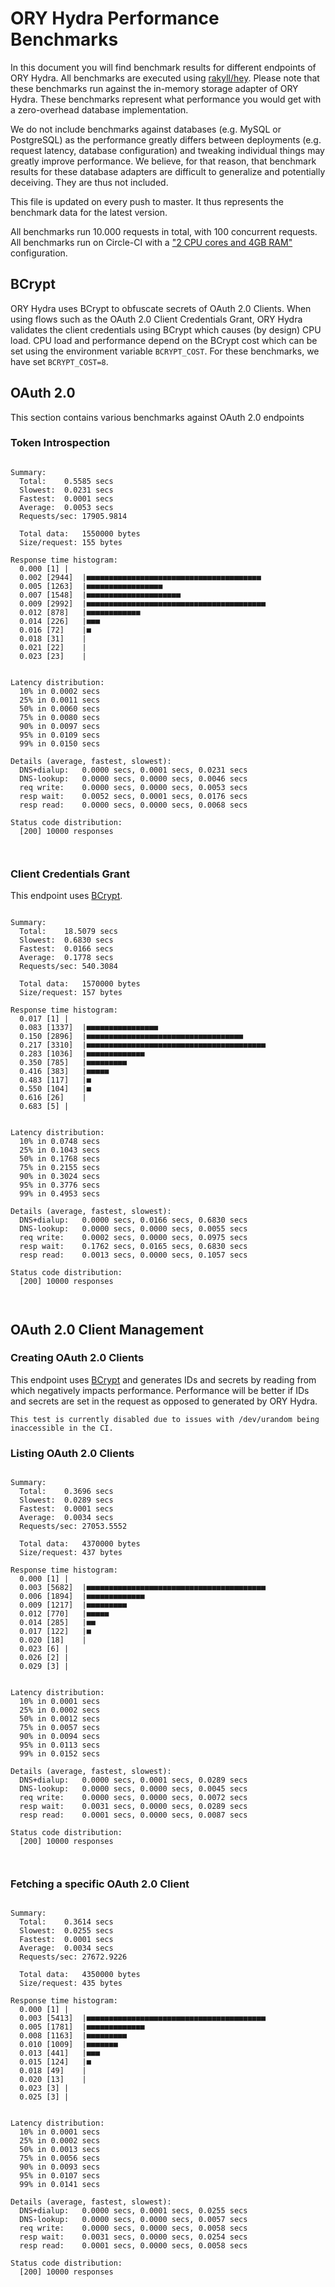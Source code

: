 # ORY Hydra Performance Benchmarks

In this document you will find benchmark results for different endpoints of ORY Hydra. All benchmarks are executed
using [rakyll/hey](https://github.com/rakyll/hey). Please note that these benchmarks run against the in-memory storage
adapter of ORY Hydra. These benchmarks represent what performance you would get with a zero-overhead database implementation.

We do not include benchmarks against databases (e.g. MySQL or PostgreSQL) as the performance greatly differs between
deployments (e.g. request latency, database configuration) and tweaking individual things may greatly improve performance.
We believe, for that reason, that benchmark results for these database adapters are difficult to generalize and potentially
deceiving. They are thus not included.

This file is updated on every push to master. It thus represents the benchmark data for the latest version.

All benchmarks run 10.000 requests in total, with 100 concurrent requests. All benchmarks run on Circle-CI with a
["2 CPU cores and 4GB RAM"](https://support.circleci.com/hc/en-us/articles/360000489307-Why-do-my-tests-take-longer-to-run-on-CircleCI-than-locally-)
configuration.

## BCrypt

ORY Hydra uses BCrypt to obfuscate secrets of OAuth 2.0 Clients. When using flows such as the OAuth 2.0 Client Credentials
Grant, ORY Hydra validates the client credentials using BCrypt which causes (by design) CPU load. CPU load and performance
depend on the BCrypt cost which can be set using the environment variable `BCRYPT_COST`. For these benchmarks,
we have set `BCRYPT_COST=8`.

## OAuth 2.0

This section contains various benchmarks against OAuth 2.0 endpoints

### Token Introspection

```

Summary:
  Total:	0.5585 secs
  Slowest:	0.0231 secs
  Fastest:	0.0001 secs
  Average:	0.0053 secs
  Requests/sec:	17905.9814
  
  Total data:	1550000 bytes
  Size/request:	155 bytes

Response time histogram:
  0.000 [1]	|
  0.002 [2944]	|■■■■■■■■■■■■■■■■■■■■■■■■■■■■■■■■■■■■■■■
  0.005 [1263]	|■■■■■■■■■■■■■■■■■
  0.007 [1548]	|■■■■■■■■■■■■■■■■■■■■■
  0.009 [2992]	|■■■■■■■■■■■■■■■■■■■■■■■■■■■■■■■■■■■■■■■■
  0.012 [878]	|■■■■■■■■■■■■
  0.014 [226]	|■■■
  0.016 [72]	|■
  0.018 [31]	|
  0.021 [22]	|
  0.023 [23]	|


Latency distribution:
  10% in 0.0002 secs
  25% in 0.0011 secs
  50% in 0.0060 secs
  75% in 0.0080 secs
  90% in 0.0097 secs
  95% in 0.0109 secs
  99% in 0.0150 secs

Details (average, fastest, slowest):
  DNS+dialup:	0.0000 secs, 0.0001 secs, 0.0231 secs
  DNS-lookup:	0.0000 secs, 0.0000 secs, 0.0046 secs
  req write:	0.0000 secs, 0.0000 secs, 0.0053 secs
  resp wait:	0.0052 secs, 0.0001 secs, 0.0176 secs
  resp read:	0.0000 secs, 0.0000 secs, 0.0068 secs

Status code distribution:
  [200]	10000 responses



```

### Client Credentials Grant

This endpoint uses [BCrypt](#bcrypt).

```

Summary:
  Total:	18.5079 secs
  Slowest:	0.6830 secs
  Fastest:	0.0166 secs
  Average:	0.1778 secs
  Requests/sec:	540.3084
  
  Total data:	1570000 bytes
  Size/request:	157 bytes

Response time histogram:
  0.017 [1]	|
  0.083 [1337]	|■■■■■■■■■■■■■■■■
  0.150 [2896]	|■■■■■■■■■■■■■■■■■■■■■■■■■■■■■■■■■■■
  0.217 [3310]	|■■■■■■■■■■■■■■■■■■■■■■■■■■■■■■■■■■■■■■■■
  0.283 [1036]	|■■■■■■■■■■■■■
  0.350 [785]	|■■■■■■■■■
  0.416 [383]	|■■■■■
  0.483 [117]	|■
  0.550 [104]	|■
  0.616 [26]	|
  0.683 [5]	|


Latency distribution:
  10% in 0.0748 secs
  25% in 0.1043 secs
  50% in 0.1768 secs
  75% in 0.2155 secs
  90% in 0.3024 secs
  95% in 0.3776 secs
  99% in 0.4953 secs

Details (average, fastest, slowest):
  DNS+dialup:	0.0000 secs, 0.0166 secs, 0.6830 secs
  DNS-lookup:	0.0000 secs, 0.0000 secs, 0.0055 secs
  req write:	0.0002 secs, 0.0000 secs, 0.0975 secs
  resp wait:	0.1762 secs, 0.0165 secs, 0.6830 secs
  resp read:	0.0013 secs, 0.0000 secs, 0.1057 secs

Status code distribution:
  [200]	10000 responses



```

## OAuth 2.0 Client Management

### Creating OAuth 2.0 Clients

This endpoint uses [BCrypt](#bcrypt) and generates IDs and secrets by reading from  which negatively impacts
performance. Performance will be better if IDs and secrets are set in the request as opposed to generated by ORY Hydra.

```
This test is currently disabled due to issues with /dev/urandom being inaccessible in the CI.
```

### Listing OAuth 2.0 Clients

```

Summary:
  Total:	0.3696 secs
  Slowest:	0.0289 secs
  Fastest:	0.0001 secs
  Average:	0.0034 secs
  Requests/sec:	27053.5552
  
  Total data:	4370000 bytes
  Size/request:	437 bytes

Response time histogram:
  0.000 [1]	|
  0.003 [5682]	|■■■■■■■■■■■■■■■■■■■■■■■■■■■■■■■■■■■■■■■■
  0.006 [1894]	|■■■■■■■■■■■■■
  0.009 [1217]	|■■■■■■■■■
  0.012 [770]	|■■■■■
  0.014 [285]	|■■
  0.017 [122]	|■
  0.020 [18]	|
  0.023 [6]	|
  0.026 [2]	|
  0.029 [3]	|


Latency distribution:
  10% in 0.0001 secs
  25% in 0.0002 secs
  50% in 0.0012 secs
  75% in 0.0057 secs
  90% in 0.0094 secs
  95% in 0.0113 secs
  99% in 0.0152 secs

Details (average, fastest, slowest):
  DNS+dialup:	0.0000 secs, 0.0001 secs, 0.0289 secs
  DNS-lookup:	0.0000 secs, 0.0000 secs, 0.0045 secs
  req write:	0.0000 secs, 0.0000 secs, 0.0072 secs
  resp wait:	0.0031 secs, 0.0000 secs, 0.0289 secs
  resp read:	0.0001 secs, 0.0000 secs, 0.0087 secs

Status code distribution:
  [200]	10000 responses



```

### Fetching a specific OAuth 2.0 Client

```

Summary:
  Total:	0.3614 secs
  Slowest:	0.0255 secs
  Fastest:	0.0001 secs
  Average:	0.0034 secs
  Requests/sec:	27672.9226
  
  Total data:	4350000 bytes
  Size/request:	435 bytes

Response time histogram:
  0.000 [1]	|
  0.003 [5413]	|■■■■■■■■■■■■■■■■■■■■■■■■■■■■■■■■■■■■■■■■
  0.005 [1781]	|■■■■■■■■■■■■■
  0.008 [1163]	|■■■■■■■■■
  0.010 [1009]	|■■■■■■■
  0.013 [441]	|■■■
  0.015 [124]	|■
  0.018 [49]	|
  0.020 [13]	|
  0.023 [3]	|
  0.025 [3]	|


Latency distribution:
  10% in 0.0001 secs
  25% in 0.0002 secs
  50% in 0.0013 secs
  75% in 0.0056 secs
  90% in 0.0093 secs
  95% in 0.0107 secs
  99% in 0.0141 secs

Details (average, fastest, slowest):
  DNS+dialup:	0.0000 secs, 0.0001 secs, 0.0255 secs
  DNS-lookup:	0.0000 secs, 0.0000 secs, 0.0057 secs
  req write:	0.0000 secs, 0.0000 secs, 0.0058 secs
  resp wait:	0.0031 secs, 0.0000 secs, 0.0254 secs
  resp read:	0.0001 secs, 0.0000 secs, 0.0058 secs

Status code distribution:
  [200]	10000 responses



```
